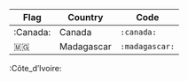 
|  Flag        | Country    | Code        |
|--------------|------------|-------------|
| :Canada:     | Canada     | `:canada:`  |
| :madagascar: | Madagascar | `:madagascar:` | 

:Côte_d’Ivoire:
